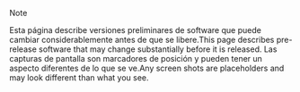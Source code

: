 > [!NOTE]
> <span data-ttu-id="93a37-101">Esta página describe versiones preliminares de software que puede cambiar considerablemente antes de que se libere.</span><span class="sxs-lookup"><span data-stu-id="93a37-101">This page describes pre-release software that may change substantially before it is released.</span></span> <span data-ttu-id="93a37-102">Las capturas de pantalla son marcadores de posición y pueden tener un aspecto diferentes de lo que se ve.</span><span class="sxs-lookup"><span data-stu-id="93a37-102">Any screen shots are placeholders and may look different than what you see.</span></span> 
